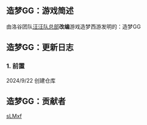## 造梦GG：游戏简述
由洛谷团队[汪汪队总部](https://www.luogu.com.cn/team/85363)**改编**游戏造梦西游发明的：造梦GG
## 造梦GG：更新日志
### 1. 前置
2024/9/22 创建仓库
## 造梦GG：贡献者
[sLMxf](https://luogu.com.cn/user/752953)
